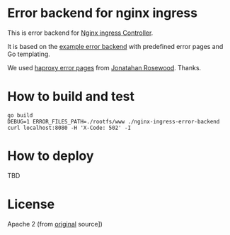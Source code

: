 # Error backend for nginx ingress

This is error backend for [Nginx ingress Controller][the-ingress].

It is based on the [example error backend][original] with predefined error pages and Go templating. 

We used [haproxy error pages][error-pages] from [Jonatahan Rosewood][jonathan]. Thanks.

# How to build and test

    go build 
    DEBUG=1 ERROR_FILES_PATH=./rootfs/www ./nginx-ingress-error-backend
    curl localhost:8080 -H 'X-Code: 502' -I

# How to deploy

TBD

# License

Apache 2 (from [original][original] source])


[the-ingress]: https://kubernetes.github.io/ingress-nginx/
[custom-errors]: https://kubernetes.github.io/ingress-nginx/user-guide/custom-errors/
[original]: https://github.com/kubernetes/ingress-nginx/tree/master/images/custom-error-pages
[error-pages]: https://github.com/Jonathan-Rosewood/haproxy-custom-errors
[jonathan]: https://github.com/Jonathan-Rosewood
